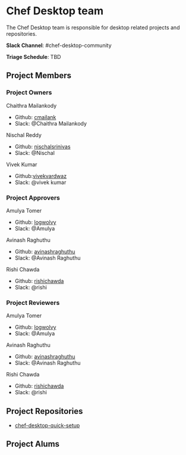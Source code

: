 # Chef Desktop team

The Chef Desktop team is responsible for desktop related projects and repositories.

**Slack Channel**: #chef-desktop-community

**Triage Schedule**: TBD

## Project Members

### Project Owners

Chaithra Mailankody

- Github: [cmailank](https://github.com/cmailank)
- Slack: @Chaithra Mailankody

Nischal Reddy

- Github: [nischalsrinivas](https://github.com/nischalsrinivas)
- Slack: @Nischal

Vivek Kumar

- Github:[vivekvardwaz](https://github.com/vivekvardwaz)
- Slack: @vivek kumar

### Project Approvers

Amulya Tomer

- Github: [logwolvy](https://github.com/logwolvy)
- Slack: @Amulya

Avinash Raghuthu

- Github: [avinashraghuthu](https://github.com/avinashraghuthu)
- Slack: @Avinash Raghuthu

Rishi Chawda

- Github: [rishichawda](https://github.com/rishichawda)
- Slack: @rishi

### Project Reviewers

Amulya Tomer

- Github: [logwolvy](https://github.com/logwolvy)
- Slack: @Amulya

Avinash Raghuthu

- Github: [avinashraghuthu](https://github.com/avinashraghuthu)
- Slack: @Avinash Raghuthu

Rishi Chawda

- Github: [rishichawda](https://github.com/rishichawda)
- Slack: @rishi

## Project Repositories

- [chef-desktop-quick-setup](https://github.com/chef/chef-desktop-quick-setup)

## Project Alums
